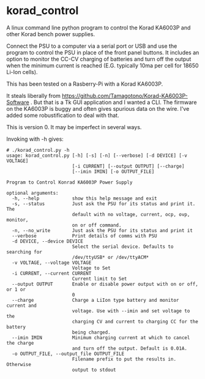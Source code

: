 # korad_control
A linux command line python program to control the Korad KA6003P and other Korad bench power supplies.

Connect the PSU to a computer via a serial port or USB and use the program to control the PSU in place of the front panel buttons. It includes an option to monitor the CC-CV charging of batteries and turn off the output when the minimum current is reached (E.G. typically 10ma per cell for 18650 Li-Ion cells).

This has been tested on a Rasberry-Pi with a Korad KA6003P.

It steals liberally from https://github.com/Tamagotono/Korad-KA6003P-Software . But that is a Tk GUI application and I wanted a CLI. The firmware on the KA6003P is buggy and often gives spurious data on the wire. I've added some robustification to deal with that.

This is version 0. It may be imperfect in several ways.

Invoking with -h gives:

```
# ./korad_control.py -h
usage: korad_control.py [-h] [-s] [-n] [--verbose] [-d DEVICE] [-v VOLTAGE]
                        [-i CURRENT] [--output OUTPUT] [--charge]
                        [--imin IMIN] [-o OUTPUT_FILE]

Program to Control Konrad KA6003P Power Supply

optional arguments:
  -h, --help            show this help message and exit
  -s, --status          Just ask the PSU for its status and print it. The
                        default with no voltage, current, ocp, ovp, monitor,
                        on or off command.
  -n, --no_write        Just ask the PSU for its status and print it
  --verbose             Print details of comms with PSU
  -d DEVICE, --device DEVICE
                        Select the serial device. Defaults to searching for
                        /dev/ttyUSB* or /dev/ttyACM*
  -v VOLTAGE, --voltage VOLTAGE
                        Voltage to Set
  -i CURRENT, --current CURRENT
                        Current limit to Set
  --output OUTPUT       Enable or disable power output with on or off, or 1 or
                        0
  --charge              Charge a LiIon type battery and monitor current and
                        voltage. Use with --imin and set voltage to the
                        charging CV and current to charging CC for the battery
                        being charged.
  --imin IMIN           Minimum charging current at which to cancel the charge
                        and turn off the output. Default is 0.01A.
  -o OUTPUT_FILE, --output_file OUTPUT_FILE
                        Filename prefix to put the results in. Otherwise
                        output to stdout
```

